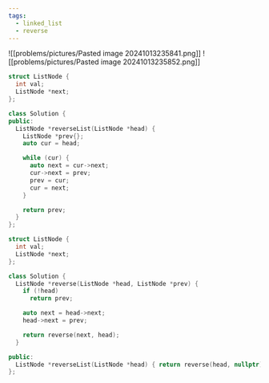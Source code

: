 ```yaml
---
tags:
  - linked_list
  - reverse
---
```

![[problems/pictures/Pasted image 20241013235841.png]]
![[problems/pictures/Pasted image 20241013235852.png]]



```c++
struct ListNode {
  int val;
  ListNode *next;
};

class Solution {
public:
  ListNode *reverseList(ListNode *head) {
    ListNode *prev{};
    auto cur = head;

    while (cur) {
      auto next = cur->next;
      cur->next = prev;
      prev = cur;
      cur = next;
    }

    return prev;
  }
};
```


```c++
struct ListNode {
  int val;
  ListNode *next;
};

class Solution {
  ListNode *reverse(ListNode *head, ListNode *prev) {
    if (!head)
      return prev;

    auto next = head->next;
    head->next = prev;

    return reverse(next, head);
  }

public:
  ListNode *reverseList(ListNode *head) { return reverse(head, nullptr); }
};
```